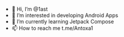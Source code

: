 - 👋 Hi, I’m @1ast
- 👀 I’m interested in developing Android Apps
- 🌱 I’m currently learning Jetpack Compose
- 📫 How to reach me t.me/Antoxa1

